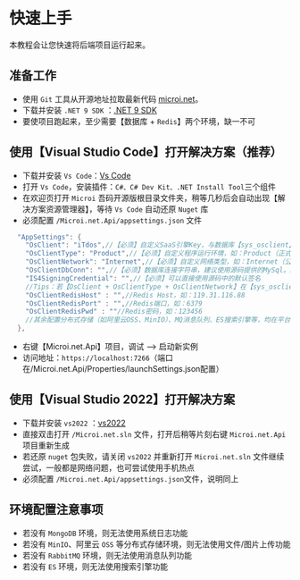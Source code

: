 # 快速上手
本教程会让您快速将后端项目运行起来。

## 准备工作

- 使用 `Git` 工具从开源地址拉取最新代码 [microi.net](https://gitee.com/ITdos/microi.net)。
- 下载并安装 `.NET 9 SDK` ：[.NET 9 SDK](https://dotnet.microsoft.com/zh-cn/download)
- 要使项目跑起来，至少需要【数据库 + `Redis`】两个环境，缺一不可

## 使用【Visual Studio Code】打开解决方案（推荐）

- 下载并安装 `Vs Code`：[Vs Code](https://code.visualstudio.com)
- 打开 `Vs Code`，安装插件：`C#、C# Dev Kit、.NET Install Tool`三个组件
- 在欢迎页打开 `Microi` 吾码开源版根目录文件夹，稍等几秒后会自动出现【解决方案资源管理器】，等待 `Vs Code` 自动还原 `Nuget` 库
- 必须配置 `/Microi.net.Api/appsettings.json` 文件

```csharp
  "AppSettings": {
    "OsClient": "iTdos",//【必须】自定义SaaS引擎Key，与数据库【sys_osclient】表的【OsClient】字段值对应
    "OsClientType": "Product",//【必须】自定义程序运行环境，如：Product（正式环境）、Dev（测试环境）等
    "OsClientNetwork": "Internet",//【必须】自定义网络类型，如：Internet（公网）、Internal（内网）等
    "OsClientDbConn": "",//【必须】数据库连接字符串，建议使用源码提供的MySql。SqlServer、Oracle也支持，后期整理后提供数据库demo
    "IS4SigningCredential": "",//【必须】可以直接使用源码中的默认签名
    //Tips：若【OsClient + OsClientType + OsClientNetwork】在【sys_osclient】表中能匹配到数据，且数据中有Redis相关配置，则可以省略以下Redis配置
    "OsClientRedisHost" : "",//Redis Host，如：119.31.116.88
    "OsClientRedisPort" : "",//Redis端口，如：6379
    "OsClientRedisPwd" : ""//Redis密码，如：123456
    //其余配置分布式存储（如阿里云OSS、MinIO）、MQ消息队列、ES搜索引擎等，均在平台【SaaS引擎】中动态配置
  },

```

- 右键【Microi.net.Api】项目，调试 --> 启动新实例
- 访问地址：`https://localhost:7266`（端口在/Microi.net.Api/Properties/launchSettings.json配置）
 
## 使用【Visual Studio 2022】打开解决方案
- 下载并安装 `vs2022` ：[vs2022](https://visualstudio.microsoft.com/zh-hans)
- 直接双击打开 `/Microi.net.sln` 文件，打开后稍等片刻右键 `Microi.net.Api` 项目重新生成
- 若还原 `nuget` 包失败，请关闭 `vs2022` 并重新打开 `Microi.net.sln` 文件继续尝试，一般都是网络问题，也可尝试使用手机热点
- 必须配置 `/Microi.net.Api/appsettings.json`文件，说明同上

## 环境配置注意事项
- 若没有 `MongoDB` 环境，则无法使用系统日志功能
- 若没有 `MinIO`、阿里云 `OSS` 等分布式存储环境，则无法使用文件/图片上传功能
- 若没有 `RabbitMQ` 环境，则无法使用消息队列功能
- 若没有 `ES` 环境，则无法使用搜索引擎功能